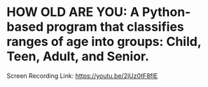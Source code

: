 # HOW OLD ARE YOU: A Python-based program that classifies ranges of age into groups: Child, Teen, Adult, and Senior.

Screen Recording Link:
https://youtu.be/2jUz0tF8flE
